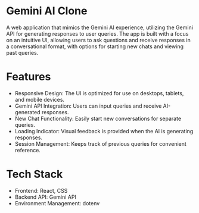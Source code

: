 # Gemini AI Clone
A web application that mimics the Gemini AI experience, utilizing the Gemini API for generating responses to user queries. The app is built with a focus on an intuitive UI, allowing users to ask questions and receive responses in a conversational format, with options for starting new chats and viewing past queries.

# Features
- Responsive Design: The UI is optimized for use on desktops, tablets, and mobile devices.
- Gemini API Integration: Users can input queries and receive AI-generated responses.
- New Chat Functionality: Easily start new conversations for separate queries.
- Loading Indicator: Visual feedback is provided when the AI is generating responses.
- Session Management: Keeps track of previous queries for convenient reference.

# Tech Stack
- Frontend: React, CSS
- Backend API: Gemini API
- Environment Management: dotenv
